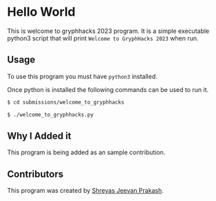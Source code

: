 # Hello World

This is welcome to gryphhacks 2023 program.
It is a simple executable python3 script that will print `Welcome to GryphHacks 2023` when run.

## Usage

To use this program you must have `python3` installed.

Once python is installed the following commands can be used to run it.

```bash
$ cd submissions/welcome_to_gryphhacks
```

```bash
$ ./welcome_to_gryphhacks.py
```

## Why I Added it

This program is being added as an sample contribution.

## Contributors

This program was created by [Shreyas Jeevan Prakash](https://github.com/ShreyasJ1P).

